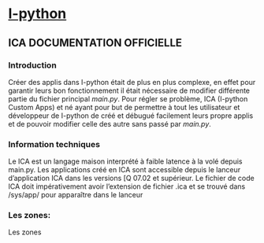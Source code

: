 # **[I-python](https://passemblage.github.io/I-python-Public/web)**

## **ICA DOCUMENTATION OFFICIELLE**

### Introduction
Créer des applis dans I-python était de plus en plus complexe, en effet pour garantir leurs bon fonctionnement il était nécessaire de modifier différente partie du fichier principal *main.py*. Pour régler se problème, ICA (I-python Custom Apps) et né ayant pour but de permettre à tout les utilisateur et développeur de I-python de créé et débugué facilement leurs propre applis et de pouvoir modifier celle des autre sans passé par *main.py*.

### Information techniques
Le ICA est un langage maison interprété à faible latence à la volé depuis main.py. Les applications créé en ICA sont accessible depuis le lanceur d’application ICA dans les versions [Q 07.02 et supérieur. Le fichier de code ICA doit impérativement avoir l’extension de fichier .ica et se trouvé dans /sys/app/ pour apparaître dans le lanceur

### Les zones:
Les zones